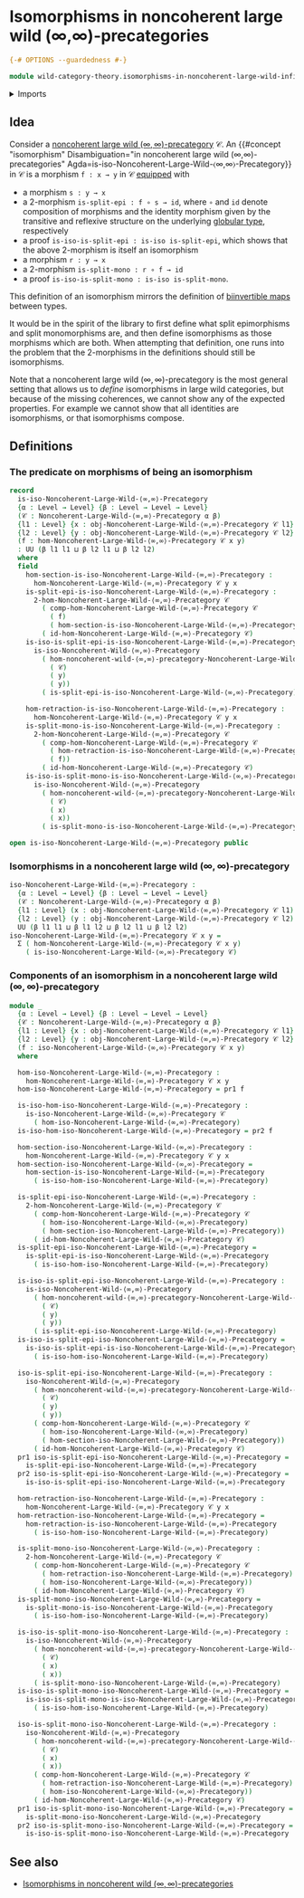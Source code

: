 # Isomorphisms in noncoherent large wild (∞,∞)-precategories

```agda
{-# OPTIONS --guardedness #-}

module wild-category-theory.isomorphisms-in-noncoherent-large-wild-infinity-infinity-precategories where
```

<details><summary>Imports</summary>

```agda
open import foundation.dependent-pair-types
open import foundation.universe-levels

open import wild-category-theory.isomorphisms-in-noncoherent-wild-infinity-infinity-precategories
open import wild-category-theory.noncoherent-large-wild-infinity-infinity-precategories
```

</details>

## Idea

Consider a
[noncoherent large wild $(∞,∞)$-precategory](wild-category-theory.noncoherent-large-wild-infinity-infinity-precategories.md)
𝒞. An
{{#concept "isomorphism" Disambiguation="in noncoherent large wild (∞,∞)-precategories" Agda=is-iso-Noncoherent-Large-Wild-⟨∞,∞⟩-Precategory}}
in 𝒞 is a morphism `f : x → y` in 𝒞 [equipped](foundation.structure.md) with

- a morphism `s : y → x`
- a $2$-morphism `is-split-epi : f ∘ s → id`, where `∘` and `id` denote
  composition of morphisms and the identity morphism given by the transitive and
  reflexive structure on the underlying
  [globular type](structured-types.globular-types.md), respectively
- a proof `is-iso-is-split-epi : is-iso is-split-epi`, which shows that the
  above $2$-morphism is itself an isomorphism
- a morphism `r : y → x`
- a $2$-morphism `is-split-mono : r ∘ f → id`
- a proof `is-iso-is-split-mono : is-iso is-split-mono`.

This definition of an isomorphism mirrors the definition of
[biinvertible maps](foundation-core.equivalences.md) between types.

It would be in the spirit of the library to first define what split epimorphisms
and split monomorphisms are, and then define isomorphisms as those morphisms
which are both. When attempting that definition, one runs into the problem that
the $2$-morphisms in the definitions should still be isomorphisms.

Note that a noncoherent large wild $(∞,∞)$-precategory is the most general
setting that allows us to _define_ isomorphisms in large wild categories, but
because of the missing coherences, we cannot show any of the expected
properties. For example we cannot show that all identities are isomorphisms, or
that isomorphisms compose.

## Definitions

### The predicate on morphisms of being an isomorphism

```agda
record
  is-iso-Noncoherent-Large-Wild-⟨∞,∞⟩-Precategory
  {α : Level → Level} {β : Level → Level → Level}
  (𝒞 : Noncoherent-Large-Wild-⟨∞,∞⟩-Precategory α β)
  {l1 : Level} {x : obj-Noncoherent-Large-Wild-⟨∞,∞⟩-Precategory 𝒞 l1}
  {l2 : Level} {y : obj-Noncoherent-Large-Wild-⟨∞,∞⟩-Precategory 𝒞 l2}
  (f : hom-Noncoherent-Large-Wild-⟨∞,∞⟩-Precategory 𝒞 x y)
  : UU (β l1 l1 ⊔ β l2 l1 ⊔ β l2 l2)
  where
  field
    hom-section-is-iso-Noncoherent-Large-Wild-⟨∞,∞⟩-Precategory :
      hom-Noncoherent-Large-Wild-⟨∞,∞⟩-Precategory 𝒞 y x
    is-split-epi-is-iso-Noncoherent-Large-Wild-⟨∞,∞⟩-Precategory :
      2-hom-Noncoherent-Large-Wild-⟨∞,∞⟩-Precategory 𝒞
        ( comp-hom-Noncoherent-Large-Wild-⟨∞,∞⟩-Precategory 𝒞
          ( f)
          ( hom-section-is-iso-Noncoherent-Large-Wild-⟨∞,∞⟩-Precategory))
        ( id-hom-Noncoherent-Large-Wild-⟨∞,∞⟩-Precategory 𝒞)
    is-iso-is-split-epi-is-iso-Noncoherent-Large-Wild-⟨∞,∞⟩-Precategory :
      is-iso-Noncoherent-Wild-⟨∞,∞⟩-Precategory
        ( hom-noncoherent-wild-⟨∞,∞⟩-precategory-Noncoherent-Large-Wild-⟨∞,∞⟩-Precategory
          ( 𝒞)
          ( y)
          ( y))
        ( is-split-epi-is-iso-Noncoherent-Large-Wild-⟨∞,∞⟩-Precategory)

    hom-retraction-is-iso-Noncoherent-Large-Wild-⟨∞,∞⟩-Precategory :
      hom-Noncoherent-Large-Wild-⟨∞,∞⟩-Precategory 𝒞 y x
    is-split-mono-is-iso-Noncoherent-Large-Wild-⟨∞,∞⟩-Precategory :
      2-hom-Noncoherent-Large-Wild-⟨∞,∞⟩-Precategory 𝒞
        ( comp-hom-Noncoherent-Large-Wild-⟨∞,∞⟩-Precategory 𝒞
          ( hom-retraction-is-iso-Noncoherent-Large-Wild-⟨∞,∞⟩-Precategory)
          ( f))
        ( id-hom-Noncoherent-Large-Wild-⟨∞,∞⟩-Precategory 𝒞)
    is-iso-is-split-mono-is-iso-Noncoherent-Large-Wild-⟨∞,∞⟩-Precategory :
      is-iso-Noncoherent-Wild-⟨∞,∞⟩-Precategory
        ( hom-noncoherent-wild-⟨∞,∞⟩-precategory-Noncoherent-Large-Wild-⟨∞,∞⟩-Precategory
          ( 𝒞)
          ( x)
          ( x))
        ( is-split-mono-is-iso-Noncoherent-Large-Wild-⟨∞,∞⟩-Precategory)

open is-iso-Noncoherent-Large-Wild-⟨∞,∞⟩-Precategory public
```

### Isomorphisms in a noncoherent large wild $(∞,∞)$-precategory

```agda
iso-Noncoherent-Large-Wild-⟨∞,∞⟩-Precategory :
  {α : Level → Level} {β : Level → Level → Level}
  (𝒞 : Noncoherent-Large-Wild-⟨∞,∞⟩-Precategory α β)
  {l1 : Level} (x : obj-Noncoherent-Large-Wild-⟨∞,∞⟩-Precategory 𝒞 l1)
  {l2 : Level} (y : obj-Noncoherent-Large-Wild-⟨∞,∞⟩-Precategory 𝒞 l2) →
  UU (β l1 l1 ⊔ β l1 l2 ⊔ β l2 l1 ⊔ β l2 l2)
iso-Noncoherent-Large-Wild-⟨∞,∞⟩-Precategory 𝒞 x y =
  Σ ( hom-Noncoherent-Large-Wild-⟨∞,∞⟩-Precategory 𝒞 x y)
    ( is-iso-Noncoherent-Large-Wild-⟨∞,∞⟩-Precategory 𝒞)
```

### Components of an isomorphism in a noncoherent large wild $(∞,∞)$-precategory

```agda
module _
  {α : Level → Level} {β : Level → Level → Level}
  {𝒞 : Noncoherent-Large-Wild-⟨∞,∞⟩-Precategory α β}
  {l1 : Level} {x : obj-Noncoherent-Large-Wild-⟨∞,∞⟩-Precategory 𝒞 l1}
  {l2 : Level} {y : obj-Noncoherent-Large-Wild-⟨∞,∞⟩-Precategory 𝒞 l2}
  (f : iso-Noncoherent-Large-Wild-⟨∞,∞⟩-Precategory 𝒞 x y)
  where

  hom-iso-Noncoherent-Large-Wild-⟨∞,∞⟩-Precategory :
    hom-Noncoherent-Large-Wild-⟨∞,∞⟩-Precategory 𝒞 x y
  hom-iso-Noncoherent-Large-Wild-⟨∞,∞⟩-Precategory = pr1 f

  is-iso-hom-iso-Noncoherent-Large-Wild-⟨∞,∞⟩-Precategory :
    is-iso-Noncoherent-Large-Wild-⟨∞,∞⟩-Precategory 𝒞
      ( hom-iso-Noncoherent-Large-Wild-⟨∞,∞⟩-Precategory)
  is-iso-hom-iso-Noncoherent-Large-Wild-⟨∞,∞⟩-Precategory = pr2 f

  hom-section-iso-Noncoherent-Large-Wild-⟨∞,∞⟩-Precategory :
    hom-Noncoherent-Large-Wild-⟨∞,∞⟩-Precategory 𝒞 y x
  hom-section-iso-Noncoherent-Large-Wild-⟨∞,∞⟩-Precategory =
    hom-section-is-iso-Noncoherent-Large-Wild-⟨∞,∞⟩-Precategory
      ( is-iso-hom-iso-Noncoherent-Large-Wild-⟨∞,∞⟩-Precategory)

  is-split-epi-iso-Noncoherent-Large-Wild-⟨∞,∞⟩-Precategory :
    2-hom-Noncoherent-Large-Wild-⟨∞,∞⟩-Precategory 𝒞
      ( comp-hom-Noncoherent-Large-Wild-⟨∞,∞⟩-Precategory 𝒞
        ( hom-iso-Noncoherent-Large-Wild-⟨∞,∞⟩-Precategory)
        ( hom-section-iso-Noncoherent-Large-Wild-⟨∞,∞⟩-Precategory))
      ( id-hom-Noncoherent-Large-Wild-⟨∞,∞⟩-Precategory 𝒞)
  is-split-epi-iso-Noncoherent-Large-Wild-⟨∞,∞⟩-Precategory =
    is-split-epi-is-iso-Noncoherent-Large-Wild-⟨∞,∞⟩-Precategory
      ( is-iso-hom-iso-Noncoherent-Large-Wild-⟨∞,∞⟩-Precategory)

  is-iso-is-split-epi-iso-Noncoherent-Large-Wild-⟨∞,∞⟩-Precategory :
    is-iso-Noncoherent-Wild-⟨∞,∞⟩-Precategory
      ( hom-noncoherent-wild-⟨∞,∞⟩-precategory-Noncoherent-Large-Wild-⟨∞,∞⟩-Precategory
        ( 𝒞)
        ( y)
        ( y))
      ( is-split-epi-iso-Noncoherent-Large-Wild-⟨∞,∞⟩-Precategory)
  is-iso-is-split-epi-iso-Noncoherent-Large-Wild-⟨∞,∞⟩-Precategory =
    is-iso-is-split-epi-is-iso-Noncoherent-Large-Wild-⟨∞,∞⟩-Precategory
      ( is-iso-hom-iso-Noncoherent-Large-Wild-⟨∞,∞⟩-Precategory)

  iso-is-split-epi-iso-Noncoherent-Large-Wild-⟨∞,∞⟩-Precategory :
    iso-Noncoherent-Wild-⟨∞,∞⟩-Precategory
      ( hom-noncoherent-wild-⟨∞,∞⟩-precategory-Noncoherent-Large-Wild-⟨∞,∞⟩-Precategory
        ( 𝒞)
        ( y)
        ( y))
      ( comp-hom-Noncoherent-Large-Wild-⟨∞,∞⟩-Precategory 𝒞
        ( hom-iso-Noncoherent-Large-Wild-⟨∞,∞⟩-Precategory)
        ( hom-section-iso-Noncoherent-Large-Wild-⟨∞,∞⟩-Precategory))
      ( id-hom-Noncoherent-Large-Wild-⟨∞,∞⟩-Precategory 𝒞)
  pr1 iso-is-split-epi-iso-Noncoherent-Large-Wild-⟨∞,∞⟩-Precategory =
    is-split-epi-iso-Noncoherent-Large-Wild-⟨∞,∞⟩-Precategory
  pr2 iso-is-split-epi-iso-Noncoherent-Large-Wild-⟨∞,∞⟩-Precategory =
    is-iso-is-split-epi-iso-Noncoherent-Large-Wild-⟨∞,∞⟩-Precategory

  hom-retraction-iso-Noncoherent-Large-Wild-⟨∞,∞⟩-Precategory :
    hom-Noncoherent-Large-Wild-⟨∞,∞⟩-Precategory 𝒞 y x
  hom-retraction-iso-Noncoherent-Large-Wild-⟨∞,∞⟩-Precategory =
    hom-retraction-is-iso-Noncoherent-Large-Wild-⟨∞,∞⟩-Precategory
      ( is-iso-hom-iso-Noncoherent-Large-Wild-⟨∞,∞⟩-Precategory)

  is-split-mono-iso-Noncoherent-Large-Wild-⟨∞,∞⟩-Precategory :
    2-hom-Noncoherent-Large-Wild-⟨∞,∞⟩-Precategory 𝒞
      ( comp-hom-Noncoherent-Large-Wild-⟨∞,∞⟩-Precategory 𝒞
        ( hom-retraction-iso-Noncoherent-Large-Wild-⟨∞,∞⟩-Precategory)
        ( hom-iso-Noncoherent-Large-Wild-⟨∞,∞⟩-Precategory))
      ( id-hom-Noncoherent-Large-Wild-⟨∞,∞⟩-Precategory 𝒞)
  is-split-mono-iso-Noncoherent-Large-Wild-⟨∞,∞⟩-Precategory =
    is-split-mono-is-iso-Noncoherent-Large-Wild-⟨∞,∞⟩-Precategory
      ( is-iso-hom-iso-Noncoherent-Large-Wild-⟨∞,∞⟩-Precategory)

  is-iso-is-split-mono-iso-Noncoherent-Large-Wild-⟨∞,∞⟩-Precategory :
    is-iso-Noncoherent-Wild-⟨∞,∞⟩-Precategory
      ( hom-noncoherent-wild-⟨∞,∞⟩-precategory-Noncoherent-Large-Wild-⟨∞,∞⟩-Precategory
        ( 𝒞)
        ( x)
        ( x))
      ( is-split-mono-iso-Noncoherent-Large-Wild-⟨∞,∞⟩-Precategory)
  is-iso-is-split-mono-iso-Noncoherent-Large-Wild-⟨∞,∞⟩-Precategory =
    is-iso-is-split-mono-is-iso-Noncoherent-Large-Wild-⟨∞,∞⟩-Precategory
      ( is-iso-hom-iso-Noncoherent-Large-Wild-⟨∞,∞⟩-Precategory)

  iso-is-split-mono-iso-Noncoherent-Large-Wild-⟨∞,∞⟩-Precategory :
    iso-Noncoherent-Wild-⟨∞,∞⟩-Precategory
      ( hom-noncoherent-wild-⟨∞,∞⟩-precategory-Noncoherent-Large-Wild-⟨∞,∞⟩-Precategory
        ( 𝒞)
        ( x)
        ( x))
      ( comp-hom-Noncoherent-Large-Wild-⟨∞,∞⟩-Precategory 𝒞
        ( hom-retraction-iso-Noncoherent-Large-Wild-⟨∞,∞⟩-Precategory)
        ( hom-iso-Noncoherent-Large-Wild-⟨∞,∞⟩-Precategory))
      ( id-hom-Noncoherent-Large-Wild-⟨∞,∞⟩-Precategory 𝒞)
  pr1 iso-is-split-mono-iso-Noncoherent-Large-Wild-⟨∞,∞⟩-Precategory =
    is-split-mono-iso-Noncoherent-Large-Wild-⟨∞,∞⟩-Precategory
  pr2 iso-is-split-mono-iso-Noncoherent-Large-Wild-⟨∞,∞⟩-Precategory =
    is-iso-is-split-mono-iso-Noncoherent-Large-Wild-⟨∞,∞⟩-Precategory
```

## See also

- [Isomorphisms in noncoherent wild $(∞,∞)$-precategories](wild-category-theory.isomorphisms-in-noncoherent-wild-infinity-infinity-precategories.md)
